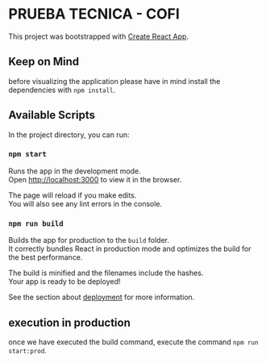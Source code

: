 # PRUEBA TECNICA - COFI

This project was bootstrapped with [Create React App](https://github.com/facebook/create-react-app).

## Keep on Mind

before visualizing the application please have in mind install the dependencies with `npm install`.

## Available Scripts

In the project directory, you can run:

### `npm start`

Runs the app in the development mode.\
Open [http://localhost:3000](http://localhost:3000) to view it in the browser.

The page will reload if you make edits.\
You will also see any lint errors in the console.

### `npm run build`

Builds the app for production to the `build` folder.\
It correctly bundles React in production mode and optimizes the build for the best performance.

The build is minified and the filenames include the hashes.\
Your app is ready to be deployed!

See the section about [deployment](https://facebook.github.io/create-react-app/docs/deployment) for more information.

## execution in production

once we have executed the build command, execute the command `npm run start:prod`.

